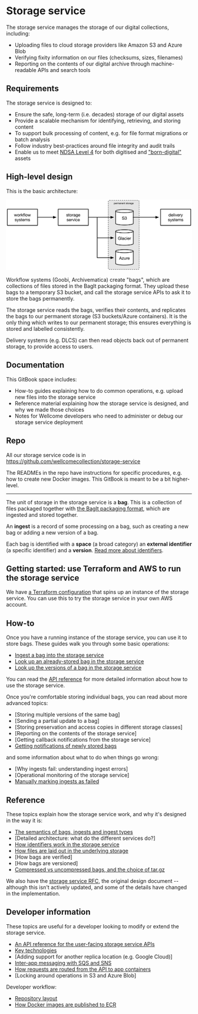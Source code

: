 # Storage service

<!--
  Note: this introductory information is copied from the repo's README,
  and they should be kept in sync.
-->

The storage service manages the storage of our digital collections, including:

*   Uploading files to cloud storage providers like Amazon S3 and Azure Blob
*   Verifying fixity information on our files (checksums, sizes, filenames)
*   Reporting on the contents of our digital archive through machine-readable APIs and search tools

## Requirements

The storage service is designed to:

-   Ensure the safe, long-term (i.e. decades) storage of our digital assets
-   Provide a scalable mechanism for identifying, retrieving, and storing content
-   To support bulk processing of content, e.g. for file format migrations or batch analysis
-   Follow industry best-practices around file integrity and audit trails
-   Enable us to meet [NDSA Level 4][ndsa] for both digitised and ["born-digital"][born_digital] assets

[ndsa]: https://ndsa.org/activities/levels-of-digital-preservation/
[born_digital]: https://en.wikipedia.org/wiki/Born-digital

## High-level design

This is the basic architecture:

![](images/high-level-design.png)

Workflow systems (Goobi, Archivematica) create "bags", which are collections of files stored in the BagIt packaging format.
They upload these bags to a temporary S3 bucket, and call the storage service APIs to ask it to store the bags permanently.

The storage service reads the bags, verifies their contents, and replicates the bags to our permanent storage (S3 buckets/Azure containers).
It is the only thing which writes to our permanent storage; this ensures everything is stored and labelled consistently.

Delivery systems (e.g. DLCS) can then read objects back out of permanent storage, to provide access to users.

## Documentation

This GitBook space includes:

*   How-to guides explaining how to do common operations, e.g. upload new files into the storage service
*   Reference material explaining how the storage service is designed, and why we made those choices
*   Notes for Wellcome developers who need to administer or debug our storage service deployment

## Repo

All our storage service code is in <https://github.com/wellcomecollection/storage-service>

The READMEs in the repo have instructions for specific procedures, e.g. how to create new Docker images.
This GitBook is meant to be a bit higher-level.

---

The unit of storage in the storage service is a **bag**.
This is a collection of files packaged together with [the BagIt packaging format][bagit], which are ingested and stored together.

An **ingest** is a record of some processing on a bag, such as creating a new bag or adding a new version of a bag.

Each bag is identified with a **space** (a broad category) an **external identifier** (a specific identifier) and a **version**.
[Read more about identifiers](explanations/identifiers.md).

[bagit]: https://datatracker.ietf.org/doc/html/rfc8493



## Getting started: use Terraform and AWS to run the storage service

We have [a Terraform configuration](../demo/terraform) that spins up an instance of the storage service.
You can use this to try the storage service in your own AWS account.



## How-to

Once you have a running instance of the storage service, you can use it to store bags.
These guides walk you through some basic operations:

-   [Ingest a bag into the storage service](howto/ingest-a-bag.md)
-   [Look up an already-stored bag in the storage service](howto/look-up-a-bag.md)
-   [Look up the versions of a bag in the storage service](howto/look-up-versions-of-a-bag.md)

You can read the [API reference](developers/api-reference.md) for more detailed information about how to use the storage service.

Once you're comfortable storing individual bags, you can read about more advanced topics:

-   [Storing multiple versions of the same bag]
-   [Sending a partial update to a bag]
-   [Storing preservation and access copies in different storage classes]
-   [Reporting on the contents of the storage service]
-   [Getting callback notifications from the storage service]
-   [Getting notifications of newly stored bags](howto/get-notifications-of-stored-bags.md)

and some information about what to do when things go wrong:

-   [Why ingests fail: understanding ingest errors]
-   [Operational monitoring of the storage service]
-   [Manually marking ingests as failed](howto/manually-marking-ingests-as-failed.md)



## Reference

These topics explain how the storage service work, and why it's designed in the way it is:

-   [The semantics of bags, ingests and ingest types](explanations/ingest-type.md)
-   [Detailed architecture: what do the different services do?]
-   [How identifiers work in the storage service](explanations/identifiers.md)
-   [How files are laid out in the underlying storage](explanations/file-layout.md)
-   [How bags are verified]
-   [How bags are versioned]
-   [Compressed vs uncompressed bags, and the choice of tar.gz](explanations/compression-formats.md)

We also have the [storage service RFC](https://github.com/wellcomecollection/docs/tree/main/rfcs/002-archival_storage), the original design document -- although this isn't actively updated, and some of the details have changed in the implementation.



## Developer information

These topics are useful for a developer looking to modify or extend the storage service.

-   [An API reference for the user-facing storage service APIs](developers/api-reference.md)
-   [Key technologies](developers/key-technologies.md)
-   [Adding support for another replica location (e.g. Google Cloud)]
-   [Inter-app messaging with SQS and SNS](developers/inter-app-messaging.md)
-   [How requests are routed from the API to app containers](explanations/how-requests-are-routed.md)
-   [Locking around operations in S3 and Azure Blob]

Developer workflow:

-   [Repository layout](developers/repository-layout.md)
-   [How Docker images are published to ECR](developers/ecr-publishing.md)
